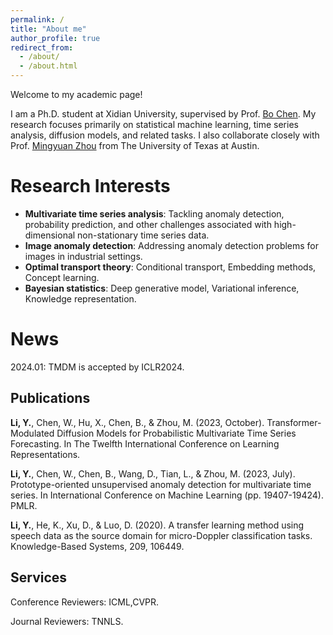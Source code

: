 ```yaml
---
permalink: /
title: "About me"
author_profile: true
redirect_from: 
  - /about/
  - /about.html
---
```

Welcome to my academic page!

I am a Ph.D. student at Xidian University, supervised by Prof. [Bo Chen](https://web.xidian.edu.cn/bchen/). My research focuses primarily on statistical machine learning, time series analysis, diffusion models, and related tasks. I also collaborate closely with Prof. [Mingyuan Zhou](https://mingyuanzhou.github.io) from The University of Texas at Austin.

Research Interests
======
* **Multivariate time series analysis**:  Tackling anomaly detection, probability prediction, and other challenges associated with high-dimensional non-stationary time series data.
* **Image anomaly detection**: Addressing anomaly detection problems for images in industrial settings.
* **Optimal transport theory**: Conditional transport, Embedding methods, Concept learning.
* **Bayesian statistics**: Deep generative model, Variational inference, Knowledge representation.

News
======
2024.01: TMDM is accepted by ICLR2024.

Publications
------

**Li, Y.**, Chen, W., Hu, X., Chen, B., & Zhou, M. (2023, October). Transformer-Modulated Diffusion Models for Probabilistic Multivariate Time Series Forecasting. In The Twelfth International Conference on Learning Representations.

**Li, Y.**, Chen, W., Chen, B., Wang, D., Tian, L., & Zhou, M. (2023, July). Prototype-oriented unsupervised anomaly detection for multivariate time series. In International Conference on Machine Learning (pp. 19407-19424). PMLR.

**Li, Y.**, He, K., Xu, D., & Luo, D. (2020). A transfer learning method using speech data as the source domain for micro-Doppler classification tasks. Knowledge-Based Systems, 209, 106449.

Services
------
Conference Reviewers:
ICML,CVPR.

Journal Reviewers:
TNNLS.

